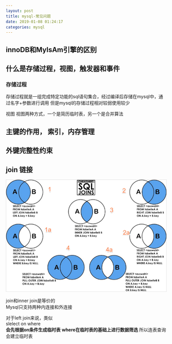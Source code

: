 ```yaml
--- 
layout: post 
title: mysql-常见问题 
date: 2019-01-08 01:24:17 
categories: mysql 
---
```


## innoDB和MyIsAm引擎的区别


## 什么是存储过程，视图，触发器和事件  
### 存储过程
存储过程就是一组完成特定功能的sql语句集合，经过编译后存储在mysql中，通过名字+参数进行调用
但是mysql的存储过程相对较弱使用较少

视图
视图两种方式，一个是简历临时表，另一个是合并算法
## 主键的作用， 索引，内存管理 

## 外键完整性约束

## join 链接
![](/images/20181102201848044_1116699279.png)

join和inner join是等价的  
Mysql只支持两种内连接和外连接  

对于left join来说，类似  
slelect  on where  
**会先根据on条件生成临时表**
**where在临时表的基础上进行数据筛选**
所以连表查询会建立临时表  
